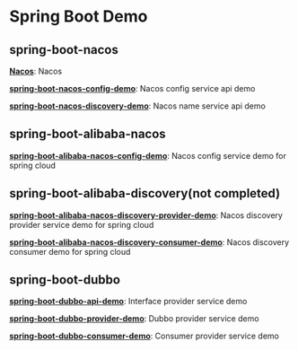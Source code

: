# Spring Boot Demo

## spring-boot-nacos

**[Nacos](https://nacos.io/zh-cn/index.html)**: Nacos

**[spring-boot-nacos-config-demo](https://github.com/zhouhailin/spring-boot-demo/tree/master/spring-boot-nacos-config-demo)**:
Nacos config service api demo

**[spring-boot-nacos-discovery-demo](https://github.com/zhouhailin/spring-boot-demo/tree/master/spring-boot-nacos-discovery-demo)**:
Nacos name service api demo

## spring-boot-alibaba-nacos

**[spring-boot-alibaba-nacos-config-demo](https://github.com/zhouhailin/spring-boot-demo/tree/master/spring-boot-alibaba-nacos-config-demo)**:
Nacos config service demo for spring cloud

## spring-boot-alibaba-discovery(not completed)

**[spring-boot-alibaba-nacos-discovery-provider-demo](https://github.com/zhouhailin/spring-boot-demo/tree/master/spring-boot-alibaba-nacos-discovery-provider-demo)**:
Nacos discovery provider service demo for spring cloud

**[spring-boot-alibaba-nacos-discovery-consumer-demo](https://github.com/zhouhailin/spring-boot-demo/tree/master/spring-boot-alibaba-nacos-discovery-consumer-demo)**:
Nacos discovery consumer demo for spring cloud

## spring-boot-dubbo

**[spring-boot-dubbo-api-demo](https://github.com/zhouhailin/spring-boot-demo/tree/master/spring-boot-dubbo-api-demo)**:
Interface provider service demo

**[spring-boot-dubbo-provider-demo](https://github.com/zhouhailin/spring-boot-demo/tree/master/spring-boot-dubbo-provider-demo)**:
Dubbo provider service demo

**[spring-boot-dubbo-consumer-demo](https://github.com/zhouhailin/spring-boot-demo/tree/master/spring-boot-dubbo-consumer-demo)**:
Consumer provider service demo

